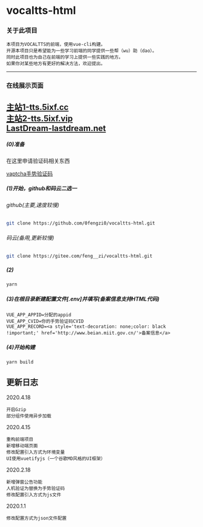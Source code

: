 # vocaltts-html
### 关于此项目
    
    本项目为VOCALTTS的前端，使用vue-cli构建。
    开源本项目只是希望能为一些学习前端的同学提供一些帮（wu）助（dao）。
    同时此项目也为自己在前端的学习上提供一些实践的地方。
    如果你对某些地方有更好的解决方法，欢迎提出。
-------------------------------
### 在线展示页面

[主站1-tts.5ixf.cc](http://tts.5ixf.cc)        
[主站2-tts.5ixf.vip](http://tts.5ixf.vip)    
[LastDream-lastdream.net](https://www.lastdream.net/plugin.php?id=LD:VOCALTTS)
-------------------------------
##### (0)准备

在这里申请验证码相关东西

[vaptcha手势验证码](https://www.vaptcha.com/)

##### (1)开始，github和码云二选一
###### github(主要,速度较慢)
``` bash
git clone https://github.com/0fengzi0/vocaltts-html.git
```

###### 码云(备用,更新较慢)
``` bash
git clone https://gitee.com/feng__zi/vocaltts-html.git
```

##### (2)
``` bash
yarn
```

##### (3)在根目录新建配置文件[.env]并填写(备案信息支持HTML代码)
``` text
VUE_APP_APPID=分配的appid
VUE_APP_CVID=你的手势验证码CVID
VUE_APP_RECORD=<a style='text-decoration: none;color: black !important;' href='http://www.beian.miit.gov.cn/'>备案信息</a>
```

##### (4)开始构建
``` bash
yarn build
```
更新日志
---------------------------------
2020.4.18

    开启Gzip
    部分组件使用异步加载
2020.4.15

    重构前端项目
    新增移动端页面
    修改配置引入方式为环境变量
    UI使用vuetifyjs（一个谷歌MD风格的UI框架）
2020.2.18
    
    新增弹窗公告功能
    人机验证为替换为手势验证码
    修改配置引入方式为js文件
2020.1.1

    修改配置方式为json文件配置
